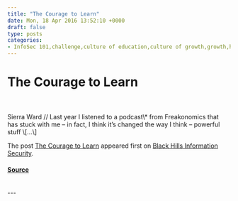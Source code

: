 ```yaml
---
title: "The Courage to Learn"
date: Mon, 18 Apr 2016 13:52:10 +0000
draft: false
type: posts
categories: 
- InfoSec 101,challenge,culture of education,culture of growth,growth,hard words to say,i don't know,learning
---
```

# The Courage to Learn

<br/>

<br/>
Sierra Ward // Last year I listened to a podcast\* from Freakonomics that has stuck with me – in fact, I think it’s changed the way I think – powerful stuff \[…\]

The post [The Courage to Learn](https://www.blackhillsinfosec.com/the-courage-to-learn/) appeared first on [Black Hills Information Security](https://www.blackhillsinfosec.com).

#### [Source](https://www.blackhillsinfosec.com/the-courage-to-learn/)

<br/>
---
